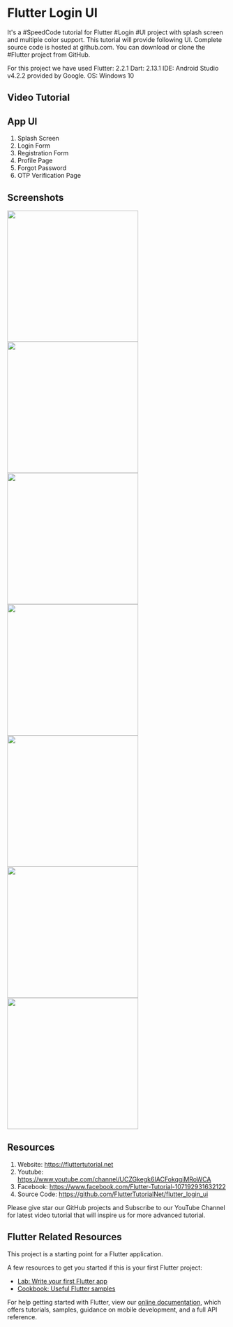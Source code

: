 # Flutter Login UI 

It's a #SpeedCode tutorial for Flutter #Login #UI project with splash screen and multiple color support. This tutorial will provide following UI. Complete source code is hosted at github.com.  You can download or clone the #Flutter project from GitHub.  

For this project we have used 
Flutter: 2.2.1
Dart: 2.13.1
IDE: Android Studio v4.2.2 provided by Google. 
OS: Windows 10

## Video Tutorial


## App UI
1. Splash Screen
2. Login Form
3. Registration Form
4. Profile Page
5. Forgot Password
6. OTP Verification Page

## Screenshots
<img src="https://github.com/FlutterTutorialNet/flutter_login_ui/raw/main/assets/images/Screenshot/01_SplashScreen.png" width="300">
<img src="https://github.com/FlutterTutorialNet/flutter_login_ui/raw/main/assets/images/Screenshot/02_Login.png" width="300">
<img src="https://github.com/FlutterTutorialNet/flutter_login_ui/raw/main/assets/images/Screenshot/03_Registration.png" width="300">
<img src="https://github.com/FlutterTutorialNet/flutter_login_ui/raw/main/assets/images/Screenshot/07_Profile.png" width="300">
<img src="https://github.com/FlutterTutorialNet/flutter_login_ui/raw/main/assets/images/Screenshot/04_ForgetPassword.png" width="300">
<img src="https://github.com/FlutterTutorialNet/flutter_login_ui/raw/main/assets/images/Screenshot/05_Verification_1.png" width="300">
<img src="https://github.com/FlutterTutorialNet/flutter_login_ui/raw/main/assets/images/Screenshot/08_Drawer.png" width="300">
  
## Resources
1. Website: https://fluttertutorial.net
2. Youtube: https://www.youtube.com/channel/UCZGkegk6IACFokqgiMRoWCA
3. Facebook: https://www.facebook.com/Flutter-Tutorial-107192931632122
4. Source Code: https://github.com/FlutterTutorialNet/flutter_login_ui

Please give star our GitHub projects and Subscribe to our YouTube Channel for latest video tutorial that will inspire us for more advanced tutorial.


## Flutter Related Resources

This project is a starting point for a Flutter application.

A few resources to get you started if this is your first Flutter project:

- [Lab: Write your first Flutter app](https://flutter.dev/docs/get-started/codelab)
- [Cookbook: Useful Flutter samples](https://flutter.dev/docs/cookbook)

For help getting started with Flutter, view our
[online documentation](https://flutter.dev/docs), which offers tutorials,
samples, guidance on mobile development, and a full API reference.
